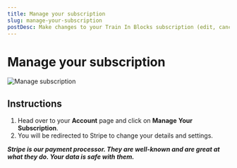 ```yaml
---
title: Manage your subscription
slug: manage-your-subscription
postDesc: Make changes to your Train In Blocks subscription (edit, cancel).
---
```


# Manage your subscription

![Manage subscription](/media-uploads/manage.gif)

## Instructions

1. Head over to your **Account** page and click on **Manage** **Your** **Subscription**.
2. You will be redirected to Stripe to change your details and settings.

**_Stripe is our payment processor. They are well-known and are great at what they do. Your data is safe with them._**
